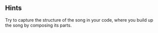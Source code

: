 ## Hints

Try to capture the structure of the song in your code, where you build up the song by composing its parts.
